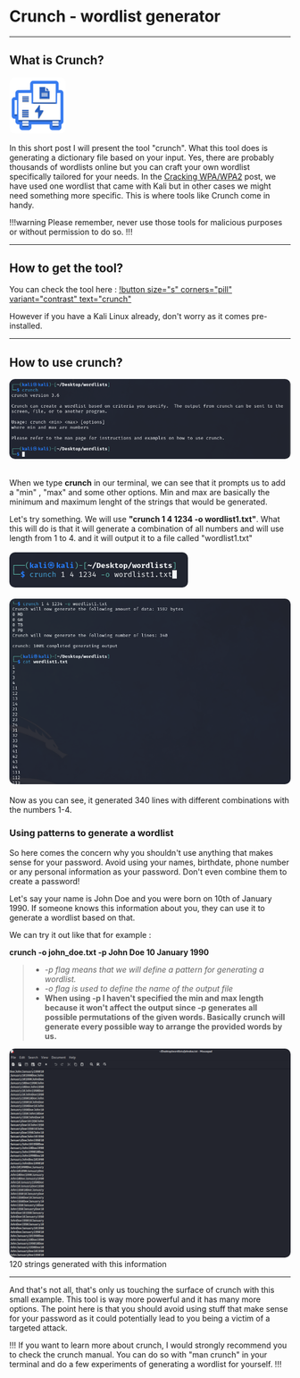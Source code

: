 # Crunch - wordlist generator

---

## What is Crunch?

<img src="/static/crunch.svg" style="border-radius: 10px; width: 20%;"/>

In this short post I will present the tool "crunch". What this tool does is generating a dictionary file based on your input. Yes, there are probably thousands of wordlists online but you can craft your own wordlist specifically tailored for your needs. In the [Cracking WPA/WPA2](/Simulated-Attacks/Network-and-Wireless-Attacks/crackingwpa) post, we have used one wordlist that came with Kali but in other cases we might need something more specific. This is where tools like Crunch come in handy.

!!!warning 
Please remember, never use those tools for malicious purposes or without permission to do so.
!!!

---

## How to get the tool?

You can check the tool here : [!button size="s" corners="pill" variant="contrast" text="crunch"](https://www.kali.org/tools/crunch/) 

However if you have a Kali Linux already, don't worry as it comes pre-installed. 

---

## How to use crunch?

<img src="/static/crunch1.png" style="border-radius: 10px"/>
<br></br>

When we type **crunch** in our terminal, we can see that it prompts us to add a "min" , "max" and some other options. Min and max are basically the minimum and maximum lenght of the strings that would be generated.

Let's try something. We will use **"crunch 1 4 1234 -o wordlist1.txt"**. What this will do is that it will generate a combination of all numbers and will use length from 1 to 4. and it will output it to a file called "wordlist1.txt"
<br></br>
<img src="/static/crunch2.png" style="border-radius: 10px"/>
<br></br>
<img src="/static/crunch3.png" style="border-radius: 10px"/>
<br></br>
Now as you can see, it generated 340 lines with different combinations with the numbers 1-4.

### Using patterns to generate a wordlist

So here comes the concern why you shouldn't use anything that makes sense for your password. Avoid using your names, birthdate, phone number or any personal information as your password. Don't even combine them to create a password! 

Let's say your name is John Doe and you were born on 10th of January 1990. If someone knows this information about you, they can use it to generate a wordlist based on that.

We can try it out like that for example :

**crunch  -o john_doe.txt -p John Doe 10 January 1990**

> - *-p flag means that we will define a pattern for generating a wordlist.*
> - *-o flag is used to define the name of the output file*
> - **When using -p I haven't specified the min and max length because it won't affect the output since -p generates all possible permutations of the given words. Basically crunch will generate every possible way to arrange the provided words by us.**

<img src="/static/crunch4.png" style="border-radius: 10px"/>
120 strings generated with this information

---

And that's not all, that's only us touching the surface of crunch with this small example. This tool is way more powerful and it has many more options. The point here is that you should avoid using stuff that make sense for your password as it could potentially lead to you being a victim of a targeted attack.

!!!
If you want to learn more about crunch, I would strongly recommend you to check the crunch manual. You can do so with "man crunch" in your terminal and do a few experiments of generating a wordlist for yourself. 
!!!